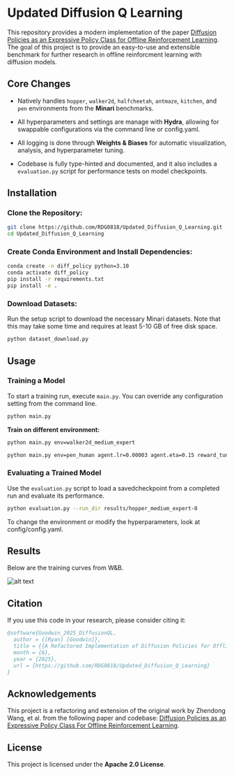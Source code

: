 # Updated Diffusion Q Learning
This repository provides a modern implementation of the paper [Diffusion Policies as an Expressive Policy Class for Offline Reinforcement Learning](https://arxiv.org/pdf/2208.06193). The goal of this project is to provide an easy-to-use and extensible benchmark for further research in offline reinforcment learning with diffusion models.

## Core Changes

- Natively handles `hopper`, `walker2d`, `halfcheetah`, `antmaze`, `kitchen`, and `pen` environments from the **Minari** benchmarks.

- All hyperparameters and settings are manage with **Hydra**, allowing for swappable configurations via the command line or config.yaml.

- All logging is done through **Weights & Biases** for automatic visualization, analysis, and hyperparameter tuning.

- Codebase is fully type-hinted and documented, and it also includes a `evaluation.py` script for performance tests on model checkpoints.

## Installation

### Clone the Repository:

```bash
git clone https://github.com/RDG0818/Updated_Diffusion_Q_Learning.git
cd Updated_Diffusion_Q_Learning
```

### Create Conda Environment and Install Dependencies:
```bash
conda create -n diff_policy python=3.10
conda activate diff_policy
pip install -r requirements.txt
pip install -e .
```

### Download Datasets:
Run the setup script to download the necessary Minari datasets. Note that this may take some time and requires at least 5-10 GB of free disk space.
```bash
python dataset_download.py
```

## Usage

### Training a Model

To start a training run, execute `main.py`. You can override any configuration setting from the command line. 

```bash
python main.py
```
**Train on different environment:**

```bash 
python main.py env=walker2d_medium_expert

python main.py env=pen_human agent.lr=0.00003 agent.eta=0.15 reward_tune="normalize" agent.grad_norm=1.0 eval_episodes=50
```

### Evaluating a Trained Model

Use the `evaluation.py` script to load a savedcheckpoint from a completed run and evaluate its performance.

```bash
python evaluation.py --run_dir results/hopper_medium_expert-0
```

To change the environment or modify the hyperparameters, look at config/config.yaml.

## Results

Below are the training curves from W&B.

![alt text](https://github.com/RDG0818/Updated_Diffusion_Q_Learning/images/wandb_image.png "Diffusion Q Learning")


## Citation

If you use this code in your research, please consider citing it:

```bibtex
@software{Goodwin_2025_DiffusionQL,
  author = {[Ryan] [Goodwin]},
  title = {{A Refactored Implementation of Diffusion Policies for Offline RL}},
  month = {6},
  year = {2025},
  url = {https://github.com/RDG0818/Updated_Diffusion_Q_Learning}
}
```


## Acknowledgements

This project is a refactoring and extension of the original work by Zhendong Wang, et al. from the following paper and codebase: [Diffusion Policies as an Expressive Policy Class For Offline Reinforcement Learning](https://github.com/Zhendong-Wang/Diffusion-Policies-for-Offline-RL).

## License

This project is licensed under the **Apache 2.0 License**.